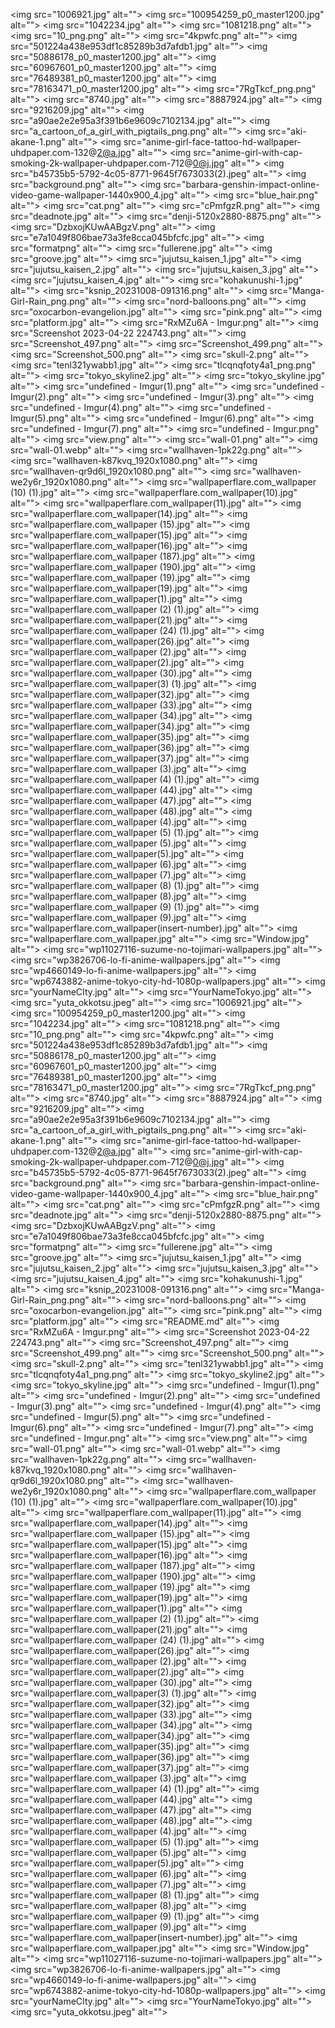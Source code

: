 <img src="1006921.jpg" alt=""\>
<img src="100954259_p0_master1200.jpg" alt=""\>
<img src="1042234.jpg" alt=""\>
<img src="1081218.png" alt=""\>
<img src="10_png.png" alt=""\>
<img src="4kpwfc.png" alt=""\>
<img src="501224a438e953df1c85289b3d7afdb1.jpg" alt=""\>
<img src="50886178_p0_master1200.jpg" alt=""\>
<img src="60967601_p0_master1200.jpg" alt=""\>
<img src="76489381_p0_master1200.jpg" alt=""\>
<img src="78163471_p0_master1200.jpg" alt=""\>
<img src="7RgTkcf_png.png" alt=""\>
<img src="8740.jpg" alt=""\>
<img src="8887924.jpg" alt=""\>
<img src="9216209.jpg" alt=""\>
<img src="a90ae2e2e95a3f391b6e9609c7102134.jpg" alt=""\>
<img src="a_cartoon_of_a_girl_with_pigtails_png.png" alt=""\>
<img src="aki-akane-1.png" alt=""\>
<img src="anime-girl-face-tattoo-hd-wallpaper-uhdpaper.com-132@2@a.jpg" alt=""\>
<img src="anime-girl-with-cap-smoking-2k-wallpaper-uhdpaper.com-712@0@j.jpg" alt=""\>
<img src="b45735b5-5792-4c05-8771-9645f7673033(2).jpeg" alt=""\>
<img src="background.png" alt=""\>
<img src="barbara-genshin-impact-online-video-game-wallpaper-1440x900_4.jpg" alt=""\>
<img src="blue_hair.png" alt=""\>
<img src="cat.png" alt=""\>
<img src="cPmfgzR.png" alt=""\>
<img src="deadnote.jpg" alt=""\>
<img src="denji-5120x2880-8875.png" alt=""\>
<img src="DzbxojKUwAABgzV.png" alt=""\>
<img src="e7a1049f806bae73a3fe8cca045bfcfc.jpg" alt=""\>
<img src="formatpng" alt=""\>
<img src="fullerene.jpg" alt=""\>
<img src="groove.jpg" alt=""\>
<img src="jujutsu_kaisen_1.jpg" alt=""\>
<img src="jujutsu_kaisen_2.jpg" alt=""\>
<img src="jujutsu_kaisen_3.jpg" alt=""\>
<img src="jujutsu_kaisen_4.jpg" alt=""\>
<img src="kohakunushi-1.jpg" alt=""\>
<img src="ksnip_20231008-091316.png" alt=""\>
<img src="Manga-Girl-Rain_png.png" alt=""\>
<img src="nord-balloons.png" alt=""\>
<img src="oxocarbon-evangelion.jpg" alt=""\>
<img src="pink.png" alt=""\>
<img src="platform.jpg" alt=""\>
<img src="RxMZu6A - Imgur.png" alt=""\>
<img src="Screenshot 2023-04-22 224743.png" alt=""\>
<img src="Screenshot_497.png" alt=""\>
<img src="Screenshot_499.png" alt=""\>
<img src="Screenshot_500.png" alt=""\>
<img src="skull-2.png" alt=""\>
<img src="tenl321ywabb1.jpg" alt=""\>
<img src="tlcqnqfoty4a1_png.png" alt=""\>
<img src="tokyo_skyline2.jpg" alt=""\>
<img src="tokyo_skyline.jpg" alt=""\>
<img src="undefined - Imgur(1).png" alt=""\>
<img src="undefined - Imgur(2).png" alt=""\>
<img src="undefined - Imgur(3).png" alt=""\>
<img src="undefined - Imgur(4).png" alt=""\>
<img src="undefined - Imgur(5).png" alt=""\>
<img src="undefined - Imgur(6).png" alt=""\>
<img src="undefined - Imgur(7).png" alt=""\>
<img src="undefined - Imgur.png" alt=""\>
<img src="view.png" alt=""\>
<img src="wall-01.png" alt=""\>
<img src="wall-01.webp" alt=""\>
<img src="wallhaven-1pk22g.png" alt=""\>
<img src="wallhaven-k87kvq_1920x1080.png" alt=""\>
<img src="wallhaven-qr9d6l_1920x1080.png" alt=""\>
<img src="wallhaven-we2y6r_1920x1080.png" alt=""\>
<img src="wallpaperflare.com_wallpaper (10) (1).jpg" alt=""\>
<img src="wallpaperflare.com_wallpaper(10).jpg" alt=""\>
<img src="wallpaperflare.com_wallpaper(11).jpg" alt=""\>
<img src="wallpaperflare.com_wallpaper(14).jpg" alt=""\>
<img src="wallpaperflare.com_wallpaper (15).jpg" alt=""\>
<img src="wallpaperflare.com_wallpaper(15).jpg" alt=""\>
<img src="wallpaperflare.com_wallpaper(16).jpg" alt=""\>
<img src="wallpaperflare.com_wallpaper (187).jpg" alt=""\>
<img src="wallpaperflare.com_wallpaper (190).jpg" alt=""\>
<img src="wallpaperflare.com_wallpaper (19).jpg" alt=""\>
<img src="wallpaperflare.com_wallpaper(19).jpg" alt=""\>
<img src="wallpaperflare.com_wallpaper(1).jpg" alt=""\>
<img src="wallpaperflare.com_wallpaper (2) (1).jpg" alt=""\>
<img src="wallpaperflare.com_wallpaper(21).jpg" alt=""\>
<img src="wallpaperflare.com_wallpaper (24) (1).jpg" alt=""\>
<img src="wallpaperflare.com_wallpaper(26).jpg" alt=""\>
<img src="wallpaperflare.com_wallpaper (2).jpg" alt=""\>
<img src="wallpaperflare.com_wallpaper(2).jpg" alt=""\>
<img src="wallpaperflare.com_wallpaper (30).jpg" alt=""\>
<img src="wallpaperflare.com_wallpaper(3) (1).jpg" alt=""\>
<img src="wallpaperflare.com_wallpaper(32).jpg" alt=""\>
<img src="wallpaperflare.com_wallpaper (33).jpg" alt=""\>
<img src="wallpaperflare.com_wallpaper (34).jpg" alt=""\>
<img src="wallpaperflare.com_wallpaper(34).jpg" alt=""\>
<img src="wallpaperflare.com_wallpaper(35).jpg" alt=""\>
<img src="wallpaperflare.com_wallpaper(36).jpg" alt=""\>
<img src="wallpaperflare.com_wallpaper(37).jpg" alt=""\>
<img src="wallpaperflare.com_wallpaper (3).jpg" alt=""\>
<img src="wallpaperflare.com_wallpaper (4) (1).jpg" alt=""\>
<img src="wallpaperflare.com_wallpaper (44).jpg" alt=""\>
<img src="wallpaperflare.com_wallpaper (47).jpg" alt=""\>
<img src="wallpaperflare.com_wallpaper (48).jpg" alt=""\>
<img src="wallpaperflare.com_wallpaper (4).jpg" alt=""\>
<img src="wallpaperflare.com_wallpaper (5) (1).jpg" alt=""\>
<img src="wallpaperflare.com_wallpaper (5).jpg" alt=""\>
<img src="wallpaperflare.com_wallpaper(5).jpg" alt=""\>
<img src="wallpaperflare.com_wallpaper (6).jpg" alt=""\>
<img src="wallpaperflare.com_wallpaper (7).jpg" alt=""\>
<img src="wallpaperflare.com_wallpaper (8) (1).jpg" alt=""\>
<img src="wallpaperflare.com_wallpaper (8).jpg" alt=""\>
<img src="wallpaperflare.com_wallpaper (9) (1).jpg" alt=""\>
<img src="wallpaperflare.com_wallpaper (9).jpg" alt=""\>
<img src="wallpaperflare.com_wallpaper(insert-number).jpg" alt=""\>
<img src="wallpaperflare.com_wallpaper.jpg" alt=""\>
<img src="Window.jpg" alt=""\>
<img src="wp11027116-suzume-no-tojimari-wallpapers.jpg" alt=""\>
<img src="wp3826706-lo-fi-anime-wallpapers.jpg" alt=""\>
<img src="wp4660149-lo-fi-anime-wallpapers.jpg" alt=""\>
<img src="wp6743882-anime-tokyo-city-hd-1080p-wallpapers.jpg" alt=""\>
<img src="yourNameCIty.jpg" alt=""\>
<img src="YourNameTokyo.jpg" alt=""\>
<img src="yuta_okkotsu.jpeg" alt=""\>
<img src="1006921.jpg" alt=""\>
<img src="100954259_p0_master1200.jpg" alt=""\>
<img src="1042234.jpg" alt=""\>
<img src="1081218.png" alt=""\>
<img src="10_png.png" alt=""\>
<img src="4kpwfc.png" alt=""\>
<img src="501224a438e953df1c85289b3d7afdb1.jpg" alt=""\>
<img src="50886178_p0_master1200.jpg" alt=""\>
<img src="60967601_p0_master1200.jpg" alt=""\>
<img src="76489381_p0_master1200.jpg" alt=""\>
<img src="78163471_p0_master1200.jpg" alt=""\>
<img src="7RgTkcf_png.png" alt=""\>
<img src="8740.jpg" alt=""\>
<img src="8887924.jpg" alt=""\>
<img src="9216209.jpg" alt=""\>
<img src="a90ae2e2e95a3f391b6e9609c7102134.jpg" alt=""\>
<img src="a_cartoon_of_a_girl_with_pigtails_png.png" alt=""\>
<img src="aki-akane-1.png" alt=""\>
<img src="anime-girl-face-tattoo-hd-wallpaper-uhdpaper.com-132@2@a.jpg" alt=""\>
<img src="anime-girl-with-cap-smoking-2k-wallpaper-uhdpaper.com-712@0@j.jpg" alt=""\>
<img src="b45735b5-5792-4c05-8771-9645f7673033(2).jpeg" alt=""\>
<img src="background.png" alt=""\>
<img src="barbara-genshin-impact-online-video-game-wallpaper-1440x900_4.jpg" alt=""\>
<img src="blue_hair.png" alt=""\>
<img src="cat.png" alt=""\>
<img src="cPmfgzR.png" alt=""\>
<img src="deadnote.jpg" alt=""\>
<img src="denji-5120x2880-8875.png" alt=""\>
<img src="DzbxojKUwAABgzV.png" alt=""\>
<img src="e7a1049f806bae73a3fe8cca045bfcfc.jpg" alt=""\>
<img src="formatpng" alt=""\>
<img src="fullerene.jpg" alt=""\>
<img src="groove.jpg" alt=""\>
<img src="jujutsu_kaisen_1.jpg" alt=""\>
<img src="jujutsu_kaisen_2.jpg" alt=""\>
<img src="jujutsu_kaisen_3.jpg" alt=""\>
<img src="jujutsu_kaisen_4.jpg" alt=""\>
<img src="kohakunushi-1.jpg" alt=""\>
<img src="ksnip_20231008-091316.png" alt=""\>
<img src="Manga-Girl-Rain_png.png" alt=""\>
<img src="nord-balloons.png" alt=""\>
<img src="oxocarbon-evangelion.jpg" alt=""\>
<img src="pink.png" alt=""\>
<img src="platform.jpg" alt=""\>
<img src="README.md" alt=""\>
<img src="RxMZu6A - Imgur.png" alt=""\>
<img src="Screenshot 2023-04-22 224743.png" alt=""\>
<img src="Screenshot_497.png" alt=""\>
<img src="Screenshot_499.png" alt=""\>
<img src="Screenshot_500.png" alt=""\>
<img src="skull-2.png" alt=""\>
<img src="tenl321ywabb1.jpg" alt=""\>
<img src="tlcqnqfoty4a1_png.png" alt=""\>
<img src="tokyo_skyline2.jpg" alt=""\>
<img src="tokyo_skyline.jpg" alt=""\>
<img src="undefined - Imgur(1).png" alt=""\>
<img src="undefined - Imgur(2).png" alt=""\>
<img src="undefined - Imgur(3).png" alt=""\>
<img src="undefined - Imgur(4).png" alt=""\>
<img src="undefined - Imgur(5).png" alt=""\>
<img src="undefined - Imgur(6).png" alt=""\>
<img src="undefined - Imgur(7).png" alt=""\>
<img src="undefined - Imgur.png" alt=""\>
<img src="view.png" alt=""\>
<img src="wall-01.png" alt=""\>
<img src="wall-01.webp" alt=""\>
<img src="wallhaven-1pk22g.png" alt=""\>
<img src="wallhaven-k87kvq_1920x1080.png" alt=""\>
<img src="wallhaven-qr9d6l_1920x1080.png" alt=""\>
<img src="wallhaven-we2y6r_1920x1080.png" alt=""\>
<img src="wallpaperflare.com_wallpaper (10) (1).jpg" alt=""\>
<img src="wallpaperflare.com_wallpaper(10).jpg" alt=""\>
<img src="wallpaperflare.com_wallpaper(11).jpg" alt=""\>
<img src="wallpaperflare.com_wallpaper(14).jpg" alt=""\>
<img src="wallpaperflare.com_wallpaper (15).jpg" alt=""\>
<img src="wallpaperflare.com_wallpaper(15).jpg" alt=""\>
<img src="wallpaperflare.com_wallpaper(16).jpg" alt=""\>
<img src="wallpaperflare.com_wallpaper (187).jpg" alt=""\>
<img src="wallpaperflare.com_wallpaper (190).jpg" alt=""\>
<img src="wallpaperflare.com_wallpaper (19).jpg" alt=""\>
<img src="wallpaperflare.com_wallpaper(19).jpg" alt=""\>
<img src="wallpaperflare.com_wallpaper(1).jpg" alt=""\>
<img src="wallpaperflare.com_wallpaper (2) (1).jpg" alt=""\>
<img src="wallpaperflare.com_wallpaper(21).jpg" alt=""\>
<img src="wallpaperflare.com_wallpaper (24) (1).jpg" alt=""\>
<img src="wallpaperflare.com_wallpaper(26).jpg" alt=""\>
<img src="wallpaperflare.com_wallpaper (2).jpg" alt=""\>
<img src="wallpaperflare.com_wallpaper(2).jpg" alt=""\>
<img src="wallpaperflare.com_wallpaper (30).jpg" alt=""\>
<img src="wallpaperflare.com_wallpaper(3) (1).jpg" alt=""\>
<img src="wallpaperflare.com_wallpaper(32).jpg" alt=""\>
<img src="wallpaperflare.com_wallpaper (33).jpg" alt=""\>
<img src="wallpaperflare.com_wallpaper (34).jpg" alt=""\>
<img src="wallpaperflare.com_wallpaper(34).jpg" alt=""\>
<img src="wallpaperflare.com_wallpaper(35).jpg" alt=""\>
<img src="wallpaperflare.com_wallpaper(36).jpg" alt=""\>
<img src="wallpaperflare.com_wallpaper(37).jpg" alt=""\>
<img src="wallpaperflare.com_wallpaper (3).jpg" alt=""\>
<img src="wallpaperflare.com_wallpaper (4) (1).jpg" alt=""\>
<img src="wallpaperflare.com_wallpaper (44).jpg" alt=""\>
<img src="wallpaperflare.com_wallpaper (47).jpg" alt=""\>
<img src="wallpaperflare.com_wallpaper (48).jpg" alt=""\>
<img src="wallpaperflare.com_wallpaper (4).jpg" alt=""\>
<img src="wallpaperflare.com_wallpaper (5) (1).jpg" alt=""\>
<img src="wallpaperflare.com_wallpaper (5).jpg" alt=""\>
<img src="wallpaperflare.com_wallpaper(5).jpg" alt=""\>
<img src="wallpaperflare.com_wallpaper (6).jpg" alt=""\>
<img src="wallpaperflare.com_wallpaper (7).jpg" alt=""\>
<img src="wallpaperflare.com_wallpaper (8) (1).jpg" alt=""\>
<img src="wallpaperflare.com_wallpaper (8).jpg" alt=""\>
<img src="wallpaperflare.com_wallpaper (9) (1).jpg" alt=""\>
<img src="wallpaperflare.com_wallpaper (9).jpg" alt=""\>
<img src="wallpaperflare.com_wallpaper(insert-number).jpg" alt=""\>
<img src="wallpaperflare.com_wallpaper.jpg" alt=""\>
<img src="Window.jpg" alt=""\>
<img src="wp11027116-suzume-no-tojimari-wallpapers.jpg" alt=""\>
<img src="wp3826706-lo-fi-anime-wallpapers.jpg" alt=""\>
<img src="wp4660149-lo-fi-anime-wallpapers.jpg" alt=""\>
<img src="wp6743882-anime-tokyo-city-hd-1080p-wallpapers.jpg" alt=""\>
<img src="yourNameCIty.jpg" alt=""\>
<img src="YourNameTokyo.jpg" alt=""\>
<img src="yuta_okkotsu.jpeg" alt=""\>
<img src="1006921.jpg" alt=""/>
<img src="100954259_p0_master1200.jpg" alt=""/>
<img src="1042234.jpg" alt=""/>
<img src="1081218.png" alt=""/>
<img src="10_png.png" alt=""/>
<img src="4kpwfc.png" alt=""/>
<img src="501224a438e953df1c85289b3d7afdb1.jpg" alt=""/>
<img src="50886178_p0_master1200.jpg" alt=""/>
<img src="60967601_p0_master1200.jpg" alt=""/>
<img src="76489381_p0_master1200.jpg" alt=""/>
<img src="78163471_p0_master1200.jpg" alt=""/>
<img src="7RgTkcf_png.png" alt=""/>
<img src="8740.jpg" alt=""/>
<img src="8887924.jpg" alt=""/>
<img src="9216209.jpg" alt=""/>
<img src="a90ae2e2e95a3f391b6e9609c7102134.jpg" alt=""/>
<img src="a_cartoon_of_a_girl_with_pigtails_png.png" alt=""/>
<img src="aki-akane-1.png" alt=""/>
<img src="anime-girl-face-tattoo-hd-wallpaper-uhdpaper.com-132@2@a.jpg" alt=""/>
<img src="anime-girl-with-cap-smoking-2k-wallpaper-uhdpaper.com-712@0@j.jpg" alt=""/>
<img src="b45735b5-5792-4c05-8771-9645f7673033(2).jpeg" alt=""/>
<img src="background.png" alt=""/>
<img src="barbara-genshin-impact-online-video-game-wallpaper-1440x900_4.jpg" alt=""/>
<img src="blue_hair.png" alt=""/>
<img src="cat.png" alt=""/>
<img src="cPmfgzR.png" alt=""/>
<img src="deadnote.jpg" alt=""/>
<img src="denji-5120x2880-8875.png" alt=""/>
<img src="DzbxojKUwAABgzV.png" alt=""/>
<img src="e7a1049f806bae73a3fe8cca045bfcfc.jpg" alt=""/>
<img src="formatpng" alt=""/>
<img src="fullerene.jpg" alt=""/>
<img src="groove.jpg" alt=""/>
<img src="jujutsu_kaisen_1.jpg" alt=""/>
<img src="jujutsu_kaisen_2.jpg" alt=""/>
<img src="jujutsu_kaisen_3.jpg" alt=""/>
<img src="jujutsu_kaisen_4.jpg" alt=""/>
<img src="kohakunushi-1.jpg" alt=""/>
<img src="ksnip_20231008-091316.png" alt=""/>
<img src="Manga-Girl-Rain_png.png" alt=""/>
<img src="nord-balloons.png" alt=""/>
<img src="oxocarbon-evangelion.jpg" alt=""/>
<img src="pink.png" alt=""/>
<img src="platform.jpg" alt=""/>
<img src="README.md" alt=""/>
<img src="RxMZu6A - Imgur.png" alt=""/>
<img src="Screenshot 2023-04-22 224743.png" alt=""/>
<img src="Screenshot_497.png" alt=""/>
<img src="Screenshot_499.png" alt=""/>
<img src="Screenshot_500.png" alt=""/>
<img src="skull-2.png" alt=""/>
<img src="tenl321ywabb1.jpg" alt=""/>
<img src="tlcqnqfoty4a1_png.png" alt=""/>
<img src="tokyo_skyline2.jpg" alt=""/>
<img src="tokyo_skyline.jpg" alt=""/>
<img src="undefined - Imgur(1).png" alt=""/>
<img src="undefined - Imgur(2).png" alt=""/>
<img src="undefined - Imgur(3).png" alt=""/>
<img src="undefined - Imgur(4).png" alt=""/>
<img src="undefined - Imgur(5).png" alt=""/>
<img src="undefined - Imgur(6).png" alt=""/>
<img src="undefined - Imgur(7).png" alt=""/>
<img src="undefined - Imgur.png" alt=""/>
<img src="view.png" alt=""/>
<img src="wall-01.png" alt=""/>
<img src="wall-01.webp" alt=""/>
<img src="wallhaven-1pk22g.png" alt=""/>
<img src="wallhaven-k87kvq_1920x1080.png" alt=""/>
<img src="wallhaven-qr9d6l_1920x1080.png" alt=""/>
<img src="wallhaven-we2y6r_1920x1080.png" alt=""/>
<img src="wallpaperflare.com_wallpaper (10) (1).jpg" alt=""/>
<img src="wallpaperflare.com_wallpaper(10).jpg" alt=""/>
<img src="wallpaperflare.com_wallpaper(11).jpg" alt=""/>
<img src="wallpaperflare.com_wallpaper(14).jpg" alt=""/>
<img src="wallpaperflare.com_wallpaper (15).jpg" alt=""/>
<img src="wallpaperflare.com_wallpaper(15).jpg" alt=""/>
<img src="wallpaperflare.com_wallpaper(16).jpg" alt=""/>
<img src="wallpaperflare.com_wallpaper (187).jpg" alt=""/>
<img src="wallpaperflare.com_wallpaper (190).jpg" alt=""/>
<img src="wallpaperflare.com_wallpaper (19).jpg" alt=""/>
<img src="wallpaperflare.com_wallpaper(19).jpg" alt=""/>
<img src="wallpaperflare.com_wallpaper(1).jpg" alt=""/>
<img src="wallpaperflare.com_wallpaper (2) (1).jpg" alt=""/>
<img src="wallpaperflare.com_wallpaper(21).jpg" alt=""/>
<img src="wallpaperflare.com_wallpaper (24) (1).jpg" alt=""/>
<img src="wallpaperflare.com_wallpaper(26).jpg" alt=""/>
<img src="wallpaperflare.com_wallpaper (2).jpg" alt=""/>
<img src="wallpaperflare.com_wallpaper(2).jpg" alt=""/>
<img src="wallpaperflare.com_wallpaper (30).jpg" alt=""/>
<img src="wallpaperflare.com_wallpaper(3) (1).jpg" alt=""/>
<img src="wallpaperflare.com_wallpaper(32).jpg" alt=""/>
<img src="wallpaperflare.com_wallpaper (33).jpg" alt=""/>
<img src="wallpaperflare.com_wallpaper (34).jpg" alt=""/>
<img src="wallpaperflare.com_wallpaper(34).jpg" alt=""/>
<img src="wallpaperflare.com_wallpaper(35).jpg" alt=""/>
<img src="wallpaperflare.com_wallpaper(36).jpg" alt=""/>
<img src="wallpaperflare.com_wallpaper(37).jpg" alt=""/>
<img src="wallpaperflare.com_wallpaper (3).jpg" alt=""/>
<img src="wallpaperflare.com_wallpaper (4) (1).jpg" alt=""/>
<img src="wallpaperflare.com_wallpaper (44).jpg" alt=""/>
<img src="wallpaperflare.com_wallpaper (47).jpg" alt=""/>
<img src="wallpaperflare.com_wallpaper (48).jpg" alt=""/>
<img src="wallpaperflare.com_wallpaper (4).jpg" alt=""/>
<img src="wallpaperflare.com_wallpaper (5) (1).jpg" alt=""/>
<img src="wallpaperflare.com_wallpaper (5).jpg" alt=""/>
<img src="wallpaperflare.com_wallpaper(5).jpg" alt=""/>
<img src="wallpaperflare.com_wallpaper (6).jpg" alt=""/>
<img src="wallpaperflare.com_wallpaper (7).jpg" alt=""/>
<img src="wallpaperflare.com_wallpaper (8) (1).jpg" alt=""/>
<img src="wallpaperflare.com_wallpaper (8).jpg" alt=""/>
<img src="wallpaperflare.com_wallpaper (9) (1).jpg" alt=""/>
<img src="wallpaperflare.com_wallpaper (9).jpg" alt=""/>
<img src="wallpaperflare.com_wallpaper(insert-number).jpg" alt=""/>
<img src="wallpaperflare.com_wallpaper.jpg" alt=""/>
<img src="Window.jpg" alt=""/>
<img src="wp11027116-suzume-no-tojimari-wallpapers.jpg" alt=""/>
<img src="wp3826706-lo-fi-anime-wallpapers.jpg" alt=""/>
<img src="wp4660149-lo-fi-anime-wallpapers.jpg" alt=""/>
<img src="wp6743882-anime-tokyo-city-hd-1080p-wallpapers.jpg" alt=""/>
<img src="yourNameCIty.jpg" alt=""/>
<img src="YourNameTokyo.jpg" alt=""/>
<img src="yuta_okkotsu.jpeg" alt=""/>
